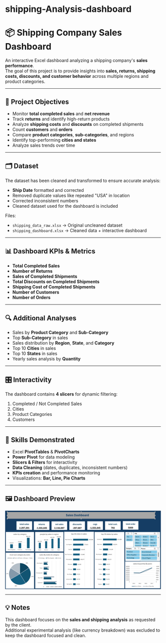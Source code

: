 # shipping-Analysis-dashboard
# 📦 Shipping Company Sales Dashboard

An interactive Excel dashboard analyzing a shipping company's **sales performance**.  
The goal of this project is to provide insights into **sales, returns, shipping costs, discounts, and customer behavior** across multiple regions and product categories.

---

## 🎯 Project Objectives
- Monitor **total completed sales** and **net revenue**  
- Track **returns** and identify high-return products  
- Analyze **shipping costs** and **discounts** on completed shipments  
- Count **customers** and **orders**  
- Compare **product categories**, **sub-categories**, and regions  
- Identify top-performing **cities and states**  
- Analyze sales trends over time

---

## 🗂 Dataset
The dataset has been cleaned and transformed to ensure accurate analysis:
- **Ship Date** formatted and corrected  
- Removed duplicate values like repeated "USA" in location  
- Corrected inconsistent numbers  
- Cleaned dataset used for the dashboard is included  

Files:
- `shipping_data_raw.xlsx` → Original uncleaned dataset  
- `shipping_dashboard.xlsx` → Cleaned data + interactive dashboard  

---

## 📊 Dashboard KPIs & Metrics
- **Total Completed Sales**  
- **Number of Returns**  
- **Sales of Completed Shipments**  
- **Total Discounts on Completed Shipments**  
- **Shipping Cost of Completed Shipments**  
- **Number of Customers**  
- **Number of Orders**  

---

## 🔍 Additional Analyses
- Sales by **Product Category** and **Sub-Category**  
- Top **Sub-Category** in sales  
- Sales distribution by **Region**, **State**, and **Category**  
- Top 10 **Cities** in sales  
- Top 10 **States** in sales  
- Yearly sales analysis by **Quantity**

---

## 🎛 Interactivity
The dashboard contains **4 slicers** for dynamic filtering:
1. Completed / Not Completed Sales  
2. Cities  
3. Product Categories  
4. Customers

---

## 🧠 Skills Demonstrated
- Excel **PivotTables** & **PivotCharts**  
- **Power Pivot** for data modeling  
- **Slicers & Filters** for interactivity  
- **Data Cleaning** (dates, duplicates, inconsistent numbers)  
- **KPIs creation** and performance monitoring  
- Visualizations: **Bar, Line, Pie Charts**

---

## 🖼️ Dashboard Preview
![Dashboard Screenshot](Dashboard.png)

---

## 💡 Notes
This dashboard focuses on the **sales and shipping analysis** as requested by the client.  
Additional experimental analysis (like currency breakdown) was excluded to keep the dashboard focused and clean.
